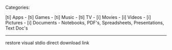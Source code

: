 
Categories:

[ti] Apps - 
[ti] Games -
[ti] Music - 
[ti] TV - 
[i] Movies - 
[i] Videos - 
[i] Pictures - 
[i] Documents - Notebooks, PDF's, Spreadsheets, Presentations, Text Doc's

---

restore visual stdio direct download link